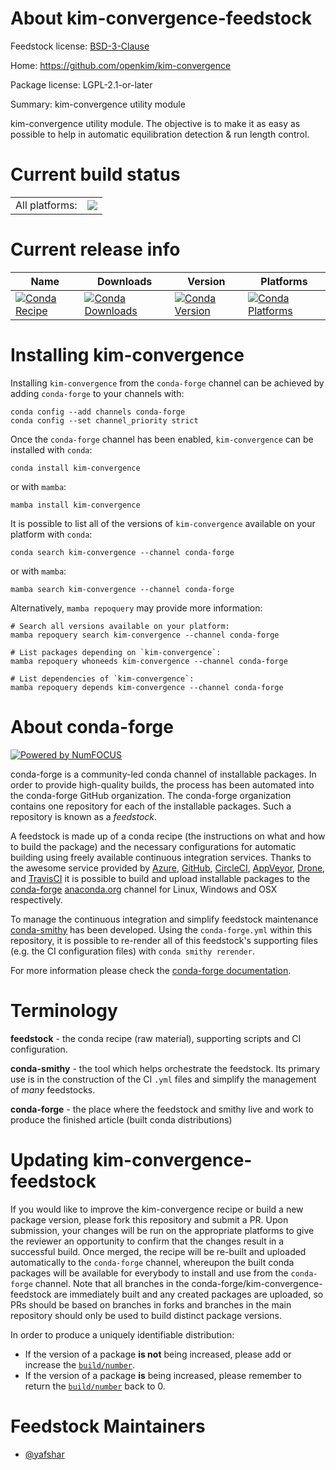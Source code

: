 About kim-convergence-feedstock
===============================

Feedstock license: [BSD-3-Clause](https://github.com/conda-forge/kim-convergence-feedstock/blob/main/LICENSE.txt)

Home: https://github.com/openkim/kim-convergence

Package license: LGPL-2.1-or-later

Summary: kim-convergence utility module

kim-convergence utility module.
The objective is to make it as easy as possible to help in automatic
equilibration detection & run length control.


Current build status
====================


<table><tr><td>All platforms:</td>
    <td>
      <a href="https://dev.azure.com/conda-forge/feedstock-builds/_build/latest?definitionId=13452&branchName=main">
        <img src="https://dev.azure.com/conda-forge/feedstock-builds/_apis/build/status/kim-convergence-feedstock?branchName=main">
      </a>
    </td>
  </tr>
</table>

Current release info
====================

| Name | Downloads | Version | Platforms |
| --- | --- | --- | --- |
| [![Conda Recipe](https://img.shields.io/badge/recipe-kim--convergence-green.svg)](https://anaconda.org/conda-forge/kim-convergence) | [![Conda Downloads](https://img.shields.io/conda/dn/conda-forge/kim-convergence.svg)](https://anaconda.org/conda-forge/kim-convergence) | [![Conda Version](https://img.shields.io/conda/vn/conda-forge/kim-convergence.svg)](https://anaconda.org/conda-forge/kim-convergence) | [![Conda Platforms](https://img.shields.io/conda/pn/conda-forge/kim-convergence.svg)](https://anaconda.org/conda-forge/kim-convergence) |

Installing kim-convergence
==========================

Installing `kim-convergence` from the `conda-forge` channel can be achieved by adding `conda-forge` to your channels with:

```
conda config --add channels conda-forge
conda config --set channel_priority strict
```

Once the `conda-forge` channel has been enabled, `kim-convergence` can be installed with `conda`:

```
conda install kim-convergence
```

or with `mamba`:

```
mamba install kim-convergence
```

It is possible to list all of the versions of `kim-convergence` available on your platform with `conda`:

```
conda search kim-convergence --channel conda-forge
```

or with `mamba`:

```
mamba search kim-convergence --channel conda-forge
```

Alternatively, `mamba repoquery` may provide more information:

```
# Search all versions available on your platform:
mamba repoquery search kim-convergence --channel conda-forge

# List packages depending on `kim-convergence`:
mamba repoquery whoneeds kim-convergence --channel conda-forge

# List dependencies of `kim-convergence`:
mamba repoquery depends kim-convergence --channel conda-forge
```


About conda-forge
=================

[![Powered by
NumFOCUS](https://img.shields.io/badge/powered%20by-NumFOCUS-orange.svg?style=flat&colorA=E1523D&colorB=007D8A)](https://numfocus.org)

conda-forge is a community-led conda channel of installable packages.
In order to provide high-quality builds, the process has been automated into the
conda-forge GitHub organization. The conda-forge organization contains one repository
for each of the installable packages. Such a repository is known as a *feedstock*.

A feedstock is made up of a conda recipe (the instructions on what and how to build
the package) and the necessary configurations for automatic building using freely
available continuous integration services. Thanks to the awesome service provided by
[Azure](https://azure.microsoft.com/en-us/services/devops/), [GitHub](https://github.com/),
[CircleCI](https://circleci.com/), [AppVeyor](https://www.appveyor.com/),
[Drone](https://cloud.drone.io/welcome), and [TravisCI](https://travis-ci.com/)
it is possible to build and upload installable packages to the
[conda-forge](https://anaconda.org/conda-forge) [anaconda.org](https://anaconda.org/)
channel for Linux, Windows and OSX respectively.

To manage the continuous integration and simplify feedstock maintenance
[conda-smithy](https://github.com/conda-forge/conda-smithy) has been developed.
Using the ``conda-forge.yml`` within this repository, it is possible to re-render all of
this feedstock's supporting files (e.g. the CI configuration files) with ``conda smithy rerender``.

For more information please check the [conda-forge documentation](https://conda-forge.org/docs/).

Terminology
===========

**feedstock** - the conda recipe (raw material), supporting scripts and CI configuration.

**conda-smithy** - the tool which helps orchestrate the feedstock.
                   Its primary use is in the construction of the CI ``.yml`` files
                   and simplify the management of *many* feedstocks.

**conda-forge** - the place where the feedstock and smithy live and work to
                  produce the finished article (built conda distributions)


Updating kim-convergence-feedstock
==================================

If you would like to improve the kim-convergence recipe or build a new
package version, please fork this repository and submit a PR. Upon submission,
your changes will be run on the appropriate platforms to give the reviewer an
opportunity to confirm that the changes result in a successful build. Once
merged, the recipe will be re-built and uploaded automatically to the
`conda-forge` channel, whereupon the built conda packages will be available for
everybody to install and use from the `conda-forge` channel.
Note that all branches in the conda-forge/kim-convergence-feedstock are
immediately built and any created packages are uploaded, so PRs should be based
on branches in forks and branches in the main repository should only be used to
build distinct package versions.

In order to produce a uniquely identifiable distribution:
 * If the version of a package **is not** being increased, please add or increase
   the [``build/number``](https://docs.conda.io/projects/conda-build/en/latest/resources/define-metadata.html#build-number-and-string).
 * If the version of a package **is** being increased, please remember to return
   the [``build/number``](https://docs.conda.io/projects/conda-build/en/latest/resources/define-metadata.html#build-number-and-string)
   back to 0.

Feedstock Maintainers
=====================

* [@yafshar](https://github.com/yafshar/)

